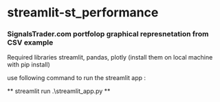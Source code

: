 # streamlit-st_performance

### SignalsTrader.com portfolop graphical represnetation from CSV example

Required libraries streamlit, pandas, plotly (install them on local machine with pip install)

use following command to run the streamlit app :

** streamlit run .\streamlit_app.py **
